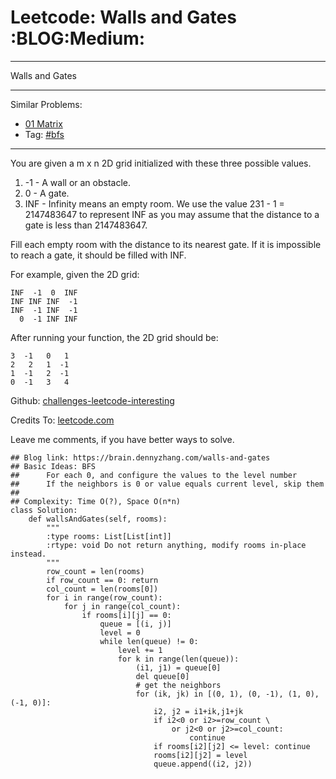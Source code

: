 # Leetcode: Walls and Gates     :BLOG:Medium:


---

Walls and Gates  

---

Similar Problems:  
-   [01 Matrix](https://brain.dennyzhang.com/01-matrix)
-   Tag: [#bfs](https://brain.dennyzhang.com/tag/bfs)

---

You are given a m x n 2D grid initialized with these three possible values.  

1.  -1 - A wall or an obstacle.
2.  0 - A gate.
3.  INF - Infinity means an empty room. We use the value 231 - 1 = 2147483647 to represent INF as you may assume that the distance to a gate is less than 2147483647.

Fill each empty room with the distance to its nearest gate. If it is impossible to reach a gate, it should be filled with INF.  

For example, given the 2D grid:  

    INF  -1  0  INF
    INF INF INF  -1
    INF  -1 INF  -1
      0  -1 INF INF

After running your function, the 2D grid should be:  

    3  -1   0   1
    2   2   1  -1
    1  -1   2  -1
    0  -1   3   4

Github: [challenges-leetcode-interesting](https://github.com/DennyZhang/challenges-leetcode-interesting/tree/master/walls-and-gates)  

Credits To: [leetcode.com](https://leetcode.com/problems/walls-and-gates/description/)  

Leave me comments, if you have better ways to solve.  

    ## Blog link: https://brain.dennyzhang.com/walls-and-gates
    ## Basic Ideas: BFS
    ##      For each 0, and configure the values to the level number
    ##      If the neighbors is 0 or value equals current level, skip them
    ##
    ## Complexity: Time O(?), Space O(n*n)
    class Solution:
        def wallsAndGates(self, rooms):
            """
            :type rooms: List[List[int]]
            :rtype: void Do not return anything, modify rooms in-place instead.
            """
            row_count = len(rooms)
            if row_count == 0: return
            col_count = len(rooms[0])
            for i in range(row_count):
                for j in range(col_count):
                    if rooms[i][j] == 0:
                        queue = [(i, j)]
                        level = 0
                        while len(queue) != 0:
                            level += 1
                            for k in range(len(queue)):
                                (i1, j1) = queue[0]
                                del queue[0]
                                # get the neighbors
                                for (ik, jk) in [(0, 1), (0, -1), (1, 0), (-1, 0)]:
                                    i2, j2 = i1+ik,j1+jk
                                    if i2<0 or i2>=row_count \
                                        or j2<0 or j2>=col_count:
                                            continue
                                    if rooms[i2][j2] <= level: continue
                                    rooms[i2][j2] = level
                                    queue.append((i2, j2))